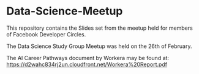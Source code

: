 # Data-Science-Meetup

This repository contains the Slides set from the meetup held for members of Facebook Developer Circles.

The Data Science Study Group Meetup was held on the 26th of February.


The AI Career Pathways document by Workera may be found at: https://d2wahc834rj2un.cloudfront.net/Workera%20Report.pdf
